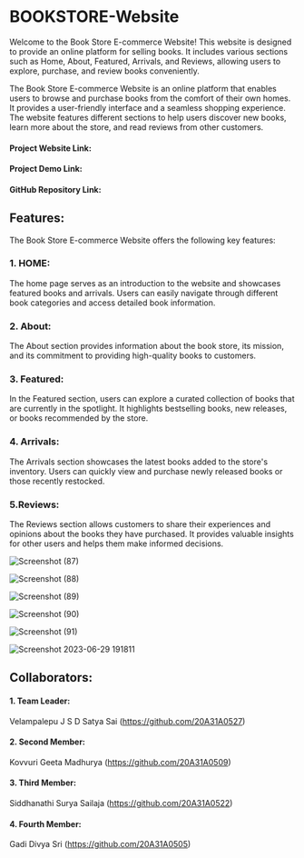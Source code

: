 # BOOKSTORE-Website

Welcome to the Book Store E-commerce Website! This website is designed to provide an online platform for selling books. It includes various sections such as Home, About, Featured, Arrivals, and Reviews, allowing users to explore, purchase, and review books conveniently.

The Book Store E-commerce Website is an online platform that enables users to browse and purchase books from the comfort of their own homes. It provides a user-friendly interface and a seamless shopping experience. The website features different sections to help users discover new books, learn more about the store, and read reviews from other customers.

#### Project Website Link:

#### Project Demo Link:

#### GitHub Repository Link:

## Features:
The Book Store E-commerce Website offers the following key features:

### 1. HOME: 
The home page serves as an introduction to the website and showcases featured books and arrivals. Users can easily navigate through different book categories and access detailed book information.

### 2. About: 
The About section provides information about the book store, its mission, and its commitment to providing high-quality books to customers.

### 3. Featured:
In the Featured section, users can explore a curated collection of books that are currently in the spotlight. It highlights bestselling books, new releases, or books recommended by the store.

### 4. Arrivals: 
The Arrivals section showcases the latest books added to the store's inventory. Users can quickly view and purchase newly released books or those recently restocked.

### 5.Reviews: 
The Reviews section allows customers to share their experiences and opinions about the books they have purchased. It provides valuable insights for other users and helps them make informed decisions.

![Screenshot (87)](https://github.com/20A31A0527/BOOKSTORE-Website/assets/110080688/db34177c-e935-4aee-b912-1735d297e24b)

![Screenshot (88)](https://github.com/20A31A0527/BOOKSTORE-Website/assets/110080688/7e039c09-bb04-423a-8166-832f9082d5a0)

![Screenshot (89)](https://github.com/20A31A0527/BOOKSTORE-Website/assets/110080688/cec05b7e-0c04-4164-97e7-e9ca4a7d6468)

![Screenshot (90)](https://github.com/20A31A0527/BOOKSTORE-Website/assets/110080688/acb976e2-80c5-4c99-b8d2-2ee468291c97)

![Screenshot (91)](https://github.com/20A31A0527/BOOKSTORE-Website/assets/110080688/22b26b19-b70d-4236-94f1-1cf046eed938)

![Screenshot 2023-06-29 191811](https://github.com/20A31A0527/BOOKSTORE-Website/assets/110080688/b9437e33-50ef-4d27-9d6c-2fb11cf3a1a6)

## Collaborators:

#### 1. Team Leader:
Velampalepu J S D Satya Sai (https://github.com/20A31A0527)

#### 2. Second Member:
Kovvuri Geeta Madhurya (https://github.com/20A31A0509)

#### 3. Third Member:
Siddhanathi Surya Sailaja (https://github.com/20A31A0522)

#### 4. Fourth Member:
Gadi Divya Sri (https://github.com/20A31A0505)
